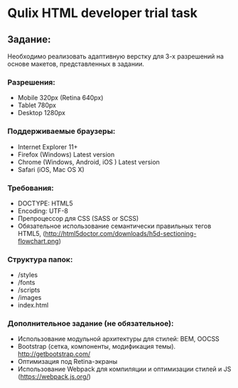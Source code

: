 ﻿# Qulix HTML developer trial task

## Задание:

Необходимо реализовать адаптивную верстку для 3-х разрешений на основе макетов, представленных в задании.

### Разрешения:
- Mobile 320px (Retina  640px)
- Tablet 780px
- Desktop 1280px

### Поддерживаемые браузеры:
- Internet Explorer 11+
- Firefox (Windows) Latest version
- Chrome (Windows, Android, iOS ) Latest version
- Safari (iOS, Mac OS X)

### Требования:
- DOCTYPE: HTML5 
- Encoding: UTF-8
- Препроцессор для CSS (SASS or SCSS)
- Обязательное использование семантически правильных тегов HTML5, (http://html5doctor.com/downloads/h5d-sectioning-flowchart.png)

### Структура папок:
- /styles
- /fonts
- /scripts
- /images
- index.html

### Дополнительное задание (не обязательное):
- Использование модульной архитектуры для стилей: BEM, OOCSS 
- Bootstrap (сетка, компоненты, модификация темы). http://getbootstrap.com/ 
- Оптимизация под Retina-экраны
- Использование Webpack для компиляции и оптимизации стилей и JS (https://webpack.js.org/)
